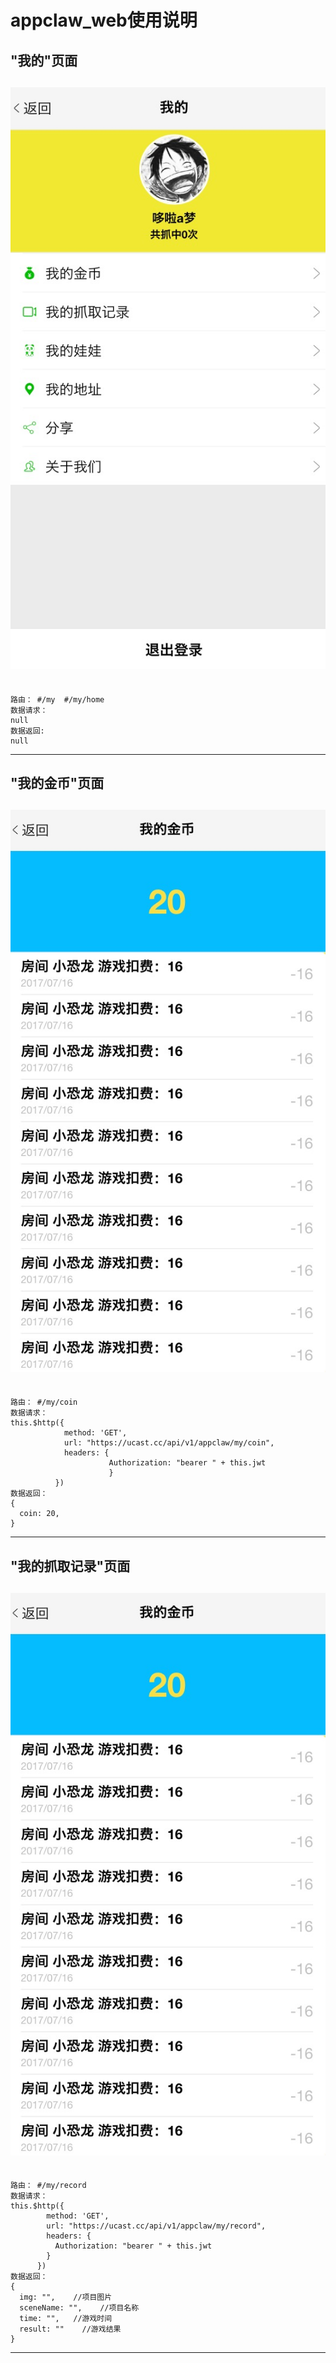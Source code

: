 # appclaw_web使用说明

## "我的"页面
![image](https://github.com/SleepyRabbit/img/blob/master/appclaw_web/my.jpeg)  
---
<pre><code>
路由： #/my  #/my/home
数据请求：
null
数据返回:
null
</code></pre>
---

## "我的金币"页面
![image](https://github.com/SleepyRabbit/img/blob/master/appclaw_web/my_coin.jpeg)  
---
<pre><code>
路由： #/my/coin
数据请求：
this.$http({  
            method: 'GET',  
            url: "https://ucast.cc/api/v1/appclaw/my/coin",  
            headers: {  
                      Authorization: "bearer " + this.jwt  
                      }  
          })  
数据返回：  
{  
  coin: 20,  
}
</code></pre>
---

## "我的抓取记录"页面
![image](https://github.com/SleepyRabbit/img/blob/master/appclaw_web/my_coin.jpeg)  
---
<pre><code>
路由： #/my/record
数据请求：   
this.$http({
        method: 'GET',
        url: "https://ucast.cc/api/v1/appclaw/my/record",
        headers: {
          Authorization: "bearer " + this.jwt
        }
      }) 
数据返回：
{
  img: "",    //项目图片
  sceneName: "",    //项目名称
  time: "",   //游戏时间
  result: ""    //游戏结果
}
</code></pre>
---
